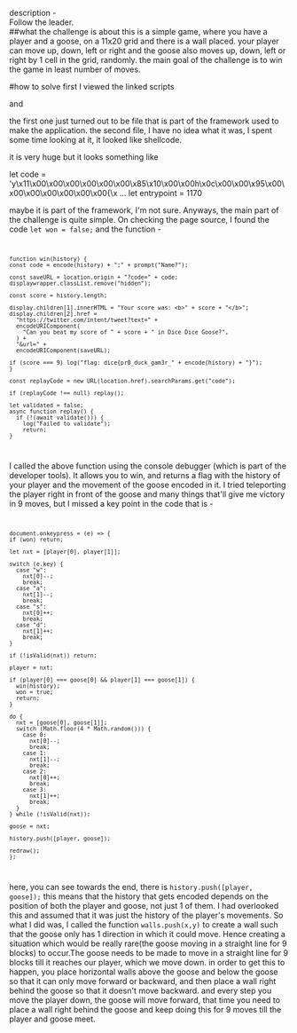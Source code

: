description - <br>
  Follow the leader.
<br>
##what the challenge is about
this is a simple game, where you have a player and a goose, on a 11x20 grid and there is a wall placed. your player can move up, down, left or right and the goose also moves up, down, left or right by 1 cell in the grid, randomly.
the main goal of the challenge is to win the game in least number of moves.

#how to solve
first I viewed the linked scripts 
<script src="/mojojs/mojo_bindings.js"></script> 
and 
<script src="/prog.js"></script>

the first one just turned out to be file that is part of the framework used to make the application.
the second file, I have no idea what it was, I spent some time looking at it, it looked like shellcode.

it is very huge but it looks something like

let code = 'y\x11\x00\x00\x00\x00\x00\x00\x85\x10\x00\x00h\x0c\x00\x00\x95\x00\x00\x00\x00\x00\x00\x00{\x ...
let entrypoint = 1170

maybe it is part of the framework, I'm not sure. Anyways, the main part of the challenge is quite simple. On checking the page source, I found the code
<code>let won = false;</code>
and the function - 
<code>

    function win(history) {
    const code = encode(history) + ";" + prompt("Name?");
    
    const saveURL = location.origin + "?code=" + code;
    displaywrapper.classList.remove("hidden");

    const score = history.length;

    display.children[1].innerHTML = "Your score was: <b>" + score + "</b>";
    display.children[2].href =
      "https://twitter.com/intent/tweet?text=" +
      encodeURIComponent(
        "Can you beat my score of " + score + " in Dice Dice Goose?",
      ) +
      "&url=" +
      encodeURIComponent(saveURL);

    if (score === 9) log("flag: dice{pr0_duck_gam3r_" + encode(history) + "}");
    }
  
    const replayCode = new URL(location.href).searchParams.get("code");
  
    if (replayCode !== null) replay();
  
    let validated = false;
    async function replay() {
      if (!(await validate())) {
        log("Failed to validate");
        return;
    }
    
</code>


I called the above function using the console debugger (which is part of the developer tools). It allows you to win, and returns a flag with the history of your player and the movement of the goose encoded in it. I tried teleporting the player right in front of the goose and many things that'll give me victory in 9 moves, but I missed a key point in the code that is - 
<code>

    document.onkeypress = (e) => {
    if (won) return;

    let nxt = [player[0], player[1]];

    switch (e.key) {
      case "w":
        nxt[0]--;
        break;
      case "a":
        nxt[1]--;
        break;
      case "s":
        nxt[0]++;
        break;
      case "d":
        nxt[1]++;
        break;
    }

    if (!isValid(nxt)) return;

    player = nxt;

    if (player[0] === goose[0] && player[1] === goose[1]) {
      win(history);
      won = true;
      return;
    }

    do {
      nxt = [goose[0], goose[1]];
      switch (Math.floor(4 * Math.random())) {
        case 0:
          nxt[0]--;
          break;
        case 1:
          nxt[1]--;
          break;
        case 2:
          nxt[0]++;
          break;
        case 3:
          nxt[1]++;
          break;
      }
    } while (!isValid(nxt));

    goose = nxt;

    history.push([player, goose]);

    redraw();
    };
  
</code>

here, you can see towards the end, there is <code>history.push([player, goose]);</code> this means that the history that gets encoded depends on the position of both the player and goose, not just 1 of them. I had overlooked this and assumed that it was just the history of the player's movements. So what I did was, I called the function <code>walls.push(x,y)</code> to create a wall such that the goose only has 1 direction in which it could move. Hence creating a situation which would be really rare(the goose moving in a straight line for 9 blocks) to occur.The goose needs to be made to move in a straight line for 9 blocks till it reaches our player, which we move down.
in order to get this to happen, you place horizontal walls above the goose and below the goose so that it can only move forward or backward, and then place a wall right behind the goose so that it doesn't move backward. and every step you move the player down, the goose will move forward, that time you need to place a wall right behind the goose and keep doing this for 9 moves till the player and goose meet.
